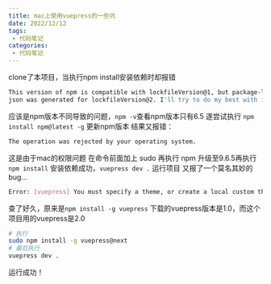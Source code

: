 ```yaml
---
title: mac上使用vuepress的一些坑
date: 2022/12/12
tags:
 - 代码笔记
categories:
 - 代码笔记
---
```


clone了本项目，当执行npm install安装依赖时却报错
``` bash
This version of npm is compatible with lockfileVersion@1, but package-lock.
json was generated for lockfileVersion@2. I'll try to do my best with it!
 ```
应该是npm版本不同导致的问题，`npm -v`查看npm版本只有6.5
遂尝试执行 `npm install npm@latest -g` 更新npm版本
结果又报错： 
``` bash
The operation was rejected by your operating system.
 ```
这是由于mac的权限问题 在命令前面加上 sudo 再执行
npm 升级至9.6.5再执行`npm install`
安装依赖成功，`vuepress dev .` 运行项目
又报了一个莫名其妙的bug...
``` bash
Error: [vuepress] You must specify a theme, or create a local custom theme. 
 ```
查了好久，原来是`npm install -g vuepress` 下载的vuepress版本是1.0，而这个项目用的vuepress是2.0
``` bash
# 执行
sudo npm install -g vuepress@next
# 最后执行 
vuepress dev .
 ```
运行成功！